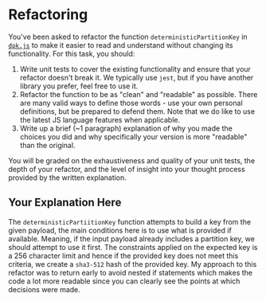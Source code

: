 # Refactoring

You've been asked to refactor the function `deterministicPartitionKey` in [`dpk.js`](dpk.js) to make it easier to read and understand without changing its functionality. For this task, you should:

1. Write unit tests to cover the existing functionality and ensure that your refactor doesn't break it. We typically use `jest`, but if you have another library you prefer, feel free to use it.
2. Refactor the function to be as "clean" and "readable" as possible. There are many valid ways to define those words - use your own personal definitions, but be prepared to defend them. Note that we do like to use the latest JS language features when applicable.
3. Write up a brief (~1 paragraph) explanation of why you made the choices you did and why specifically your version is more "readable" than the original.

You will be graded on the exhaustiveness and quality of your unit tests, the depth of your refactor, and the level of insight into your thought process provided by the written explanation.

## Your Explanation Here
The `deterministicPartiitionKey` function attempts to build a key from the given payload, the main conditions here is to use what is provided if available. Meaning, if the input payload already includes a partition key, we should attempt to use it first. The constraints applied on the expected key is a 256 character limit and hence if the provided key does not meet this criteria, we create a `sha3-512` hash of the provided key.
My approach to this refactor was to return early to avoid nested if statements which makes the code a lot more readable since you can clearly see the points at which decisions were made.